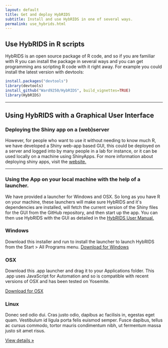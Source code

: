 ```yaml
---
layout: default
title: Get and deploy HybRIDS
subtitle: Install and use HybRIDS in one of several ways.
permalink: use_hybrids.html
---
```

## Use HybRIDS in R scripts
HybRIDS is an open source package of R code, and so if you are familiar with R you can install the package in several ways and you can get programming ans scripting R code with it right away. For example you could install the latest version with devtools:

```R
install.packages("devtools")
library(devtools)
install_github("Ward9250/HybRIDS", build_vignettes=TRUE)
library(HybRIDS)
```

-----

## Using HybRIDS with a Graphical User Interface

### Deploying the Shiny app on a (web)server
However, for people who want to use it without needing to know much R, we have developed a Shiny web-app based GUI, this could be deployed on a server and logged into by many people in a lab for instance, or it can be used locally on a machine using ShinyApps. For more information about deploying shiny apps, visit the [website.](http://shiny.rstudio.com)

-----

### Using the App on your local machine with the help of a launcher.
We have provided a launcher for Windows and OSX. So long as you have R on your machine, these launchers will make sure HybRIDS and it's dependencies are installed, will fetch the current version of the Shiny files for the GUI from the GitHub repository, and then start up the app. You can then use HybRIDS with the GUI as detailed in the [HybRIDS User Manual.]()

<div class="container">
      <!-- Example row of columns -->
      <div class="row">
        <div class="col-md-4">
          <h3>Windows</h3>
          Download this installer and run to install the launcher to launch HybRIDS from the Start > All Programs menu.
          <a class="btn btn-default" href="./Windows/LaunchHybRIDS_installer.EXE" role="button" download="install_HybRIDSLauncher.EXE">Download for Windows</a>
        </div>
        <div class="col-md-4">
          <h3>OSX</h3>
          Download this .app launcher and drag it to your Applications folder. This .app uses JavaScript for Automation and so is compatible with recent versions of OSX and has been tested on Yosemite. 
          <p><a class="btn btn-default" href="./OSX/HybRIDSapp.zip" role="button" download="HybRIDS.app">Download for OSX</a></p>
       </div>
        <div class="col-md-4">
          <h3>Linux</h3>
          Donec sed odio dui. Cras justo odio, dapibus ac facilisis in, egestas eget quam. Vestibulum id ligula porta felis euismod semper. Fusce dapibus, tellus ac cursus commodo, tortor mauris condimentum nibh, ut fermentum massa justo sit amet risus.
          <p><a class="btn btn-default" href="#" role="button">View details &raquo;</a></p>
        </div>
      </div>
</div>

